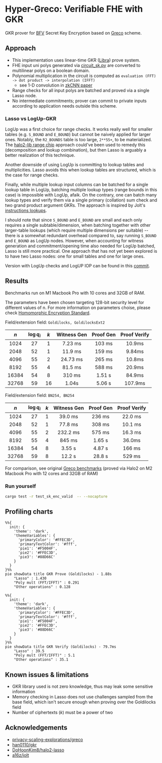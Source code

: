 # Hyper-Greco: Verifiable FHE with GKR 

GKR prover for [BFV](https://www.inferati.com/blog/fhe-schemes-bfv) Secret Key Encryption based on [Greco](https://github.com/privacy-scaling-explorations/greco) scheme.

## Approach

- This implementation uses linear-time GKR ([Libra](https://eprint.iacr.org/2019/317)) prove system.
- FHE input uni polys generated via [circuit_sk.py](https://github.com/nulltea/gkreco/blob/1019a9a0a9a174785232cc8e2a21e04861d30ed2/scripts/circuit_sk.py) are converted to multilinear polys on a boolean domain.
- Polynomial multiplication in the circuit is computed as `evaluation (FFT) -> dot product -> interpolation (IFFT)`
  - see 1-D convolution in [zkCNN paper](https://eprint.iacr.org/2021/673.pdf#page=9)
- Range checks for all input polys are batched and proved via a single Lasso node.
- No intermediate commitments; prover can commit to private inputs according to application needs outside this scheme.

### Lasso vs LogUp-GKR 

LogUp was a first choice for range checks. It works really well for smaller tables (e.g. `S_BOUND` and `E_BOUND`) but cannot be naively applied for larger ones. Notably, the `R2_BOUNDS` table is too large, `2**55+`, to be materialized. The [halo2-lib range chip](https://github.com/axiom-crypto/halo2-lib/blob/community-edition/halo2-base/src/gates/range/mod.rs) approach could've been used to remedy this (decomposition and lookup combination), but then Lasso is arguably a better realization of this technique.

Another downside of using LogUp is committing to lookup tables and multiplicities. Lasso avoids this when lookup tables are structured, which is the case for range checks. 

Finally, while multiple lookup input columns can be batched for a single lookup table in LogUp, batching multiple lookup types (range bounds in this case) is impossible with LogUp, afaik. On the contrary, one can batch many lookup types and verify them via a single primary (collation) sum check and two grand product argument GKRs. The approach is inspired by Jolt's [instructions lookups](https://jolt.a16zcrypto.com/how/instruction_lookups.html).

I should note that since `S_BOUND` and `E_BOUND` are small and each only requires a single subtable/dimension, when batching together with other larger-table lookups (which require multiple dimensions per suitable) -- there is a somewhat redundant overhead compared to, say running `S_BOUND` and `E_BOUND` as LogUp nodes. However, when accounting for witness generation and commitment/opening time also needed for LogUp batched, Lasso is still more practical. One approach that has not yet been explored is to have two Lasso nodes: one for small tables and one for large ones.

Version with LogUp checks and LogUP IOP can be found in this [commit](https://github.com/nulltea/gkreco/blob/67eccb9f57a4291a929e38503b8d246d7d7dc8a1/src/sk_encryption_circuit.rs).

## Results

Benchmarks run on M1 Macbook Pro with 10 cores and 32GB of RAM.

The parameters have been chosen targeting 128-bit security level for different values of n. For more information on parameters choise, please check [Homomorphic Encryption Standard](https://homomorphicencryption.org/wp-content/uploads/2018/11/HomomorphicEncryptionStandardv1.1.pdf).

Field/extension field: `Goldilocks, GoldilocksExt2`

|  $n$   | $\log q_i$ | $k$ | Witness Gen | Proof Gen | Proof Verify |
| :----: | :--------: | :-: | :---------: | :-------: | :----------: |
| 1024   |     27     |  1  |    7.23 ms  | 103 ms    | 10.9ms       |
| 2048   |     52     |  1  |   11.9 ms   | 159 ms    | 9.84ms       |
| 4096   |     55     |  2  |  24.73 ms   | 265 ms    | 10.8ms       |
| 8192   |     55     |  4  |   81.5 ms   | 588 ms    | 20.9ms       |
| 16384  |     54     |  8  |   310 ms    | 1.51 s    | 84.9ms       |
| 32768  |     59     |  16 |   1.04s     | 5.06 s    | 107.9ms      |


Field/extension field: `BN254, BN254`

|  $n$   | $\log q_i$ | $k$ | Witness Gen | Proof Gen | Proof Verify |
| :----: | :--------: | :-: | :---------: | :-------: | :----------: |
| 1024   |     27     |  1  | 39.0 ms     | 236 ms    | 22.0 ms      |
| 2048   |     52     |  1  | 77.8 ms     | 308 ms    | 10.1 ms      |
| 4096   |     55     |  2  | 232.2 ms    | 575 ms    | 16.3 ms      |
| 8192   |     55     |  4  | 845 ms      | 1.65 s    | 36.0ms       |
| 16384  |     54     |  8  | 3.55 s      | 4.87 s    | 166 ms       |
| 32768  |     59     |  8  | 12.2 s      | 28.8 s    | 529 ms       |


For comparison, see original [Greco benchmarks](https://github.com/privacy-scaling-explorations/greco?tab=readme-ov-file#results) (proved via Halo2 on M2 Macbook Pro with 12 cores and 32GB of RAM)

### Run yourself
```bash
cargo test -r test_sk_enc_valid  -- --nocapture
```

## Profiling charts

```mermaid
%%{
  init: {
    'theme': 'dark',
    'themeVariables': {
      'primaryColor': '#FFEC3D',
      'primaryTextColor': '#fff',
      'pie1': '#F5004F',
      'pie2': '#FFEC3D',
      'pie3': '#88D66C'
    }
  }
}%%
pie showData title GKR Prove (Goldilocks) - 1.88s 
    "Lasso" : 1.430
    "Poly mult (FFT/IFFT)" : 0.291
    "Other operations" : 0.128
```

```mermaid
%%{
  init: {
    'theme': 'dark',
    'themeVariables': {
      'primaryColor': '#FFEC3D',
      'primaryTextColor': '#fff',
      'pie1': '#F5004F',
      'pie2': '#FFEC3D',
      'pie3': '#88D66C'
    }
  }
}%%
pie showData title GKR Verify (Goldilocks) - 79.7ms
    "Lasso" : 39.5
    "Poly mult (FFT/IFFT)" : 5.1
    "Other operations" : 35.1
```

## Known issues & limitations 
- GKR library used is not zero knowledge, thus may leak some sensitive information
- Memory checking in Lasso does not use challenges sampled from the base field, which isn't secure enough when proving over the Goldilocks field
- Number of ciphertexts ($k$) must be a power of two

## Acknowledgements
- [privacy-scaling-explorations/greco](https://github.com/privacy-scaling-explorations/greco)
- [han0110/gkr](https://github.com/han0110/gkr)
- [DoHoonKim8/halo2-lasso](https://github.com/DoHoonKim8/halo2-lasso)
- [a16z/jolt](https://github.com/a16z/jolt)
